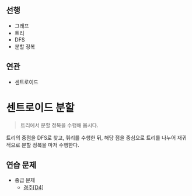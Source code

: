 ## 선행

- 그래프
- 트리
- DFS
- 분할 정복

## 연관

- 센트로이드

# 센트로이드 분할

> 트리에서 분할 정복을 수행해 봅시다.

트리의 중점을 DFS로 찾고, 쿼리를 수행한 뒤, 해당 점을 중심으로 트리를 나누어 재귀적으로 분할 정복을 마저 수행한다.

## 연습 문제

- 중급 문제
    - [경주[D4]](https://www.acmicpc.net/problem/5820)